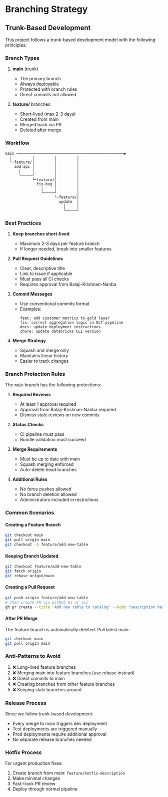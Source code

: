 # Branching Strategy

## Trunk-Based Development

This project follows a trunk-based development model with the following principles:

### Branch Types

1. **main** (trunk)
   - The primary branch
   - Always deployable
   - Protected with branch rules
   - Direct commits not allowed

2. **feature/** branches
   - Short-lived (max 2-3 days)
   - Created from main
   - Merged back via PR
   - Deleted after merge

### Workflow

```
main ────────────────────────────────────────────────▶
  │         │         │         │
  └─feature/│         │         │
    add-api │         │         │
      │     │         │         │
      └─────┘         │         │
            └─feature/│         │
              fix-bug │         │
                │     │         │
                └─────┘         │
                      └─feature/│
                        update  │
                          │     │
                          └─────┘
```

### Best Practices

1. **Keep branches short-lived**
   - Maximum 2-3 days per feature branch
   - If longer needed, break into smaller features

2. **Pull Request Guidelines**
   - Clear, descriptive title
   - Link to issue if applicable
   - Must pass all CI checks
   - Requires approval from Balaji-Krishnan-Nanba

3. **Commit Messages**
   - Use conventional commits format
   - Examples:
     ```
     feat: add customer metrics to gold layer
     fix: correct aggregation logic in ELT pipeline
     docs: update deployment instructions
     chore: update databricks CLI version
     ```

4. **Merge Strategy**
   - Squash and merge only
   - Maintains linear history
   - Easier to track changes

### Branch Protection Rules

The `main` branch has the following protections:

1. **Required Reviews**
   - At least 1 approval required
   - Approval from Balaji-Krishnan-Nanba required
   - Dismiss stale reviews on new commits

2. **Status Checks**
   - CI pipeline must pass
   - Bundle validation must succeed

3. **Merge Requirements**
   - Must be up to date with main
   - Squash merging enforced
   - Auto-delete head branches

4. **Additional Rules**
   - No force pushes allowed
   - No branch deletion allowed
   - Administrators included in restrictions

### Common Scenarios

#### Creating a Feature Branch
```bash
git checkout main
git pull origin main
git checkout -b feature/add-new-table
```

#### Keeping Branch Updated
```bash
git checkout feature/add-new-table
git fetch origin
git rebase origin/main
```

#### Creating a Pull Request
```bash
git push origin feature/add-new-table
# Then create PR via GitHub UI or CLI
gh pr create --title "Add new table to catalog" --body "Description here"
```

#### After PR Merge
The feature branch is automatically deleted. Pull latest main:
```bash
git checkout main
git pull origin main
```

### Anti-Patterns to Avoid

1. ❌ Long-lived feature branches
2. ❌ Merging main into feature branches (use rebase instead)
3. ❌ Direct commits to main
4. ❌ Creating branches from other feature branches
5. ❌ Keeping stale branches around

### Release Process

Since we follow trunk-based development:
- Every merge to main triggers dev deployment
- Test deployments are triggered manually
- Prod deployments require additional approval
- No separate release branches needed

### Hotfix Process

For urgent production fixes:
1. Create branch from main: `feature/hotfix-description`
2. Make minimal changes
3. Fast-track PR review
4. Deploy through normal pipeline